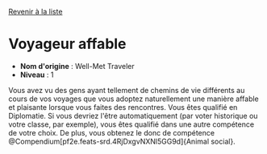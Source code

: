 [Revenir à la liste](..)

# Voyageur affable

 * **Nom d'origine** : Well-Met Traveler
 * **Niveau** : 1


<p>Vous avez vu des gens ayant tellement de chemins de vie différents au cours de vos voyages que vous adoptez naturellement une manière affable et plaisante lorsque vous faites des rencontres. Vous êtes qualifié en Diplomatie. Si vous devriez l'être automatiquement (par voter historique ou votre classe, par exemple), vous êtes qualifié dans une autre compétence de votre choix. De plus, vous obtenez le donc de compétence @Compendium[pf2e.feats-srd.4RjDxgvNXNl5GG9d]{Animal social}.</p>